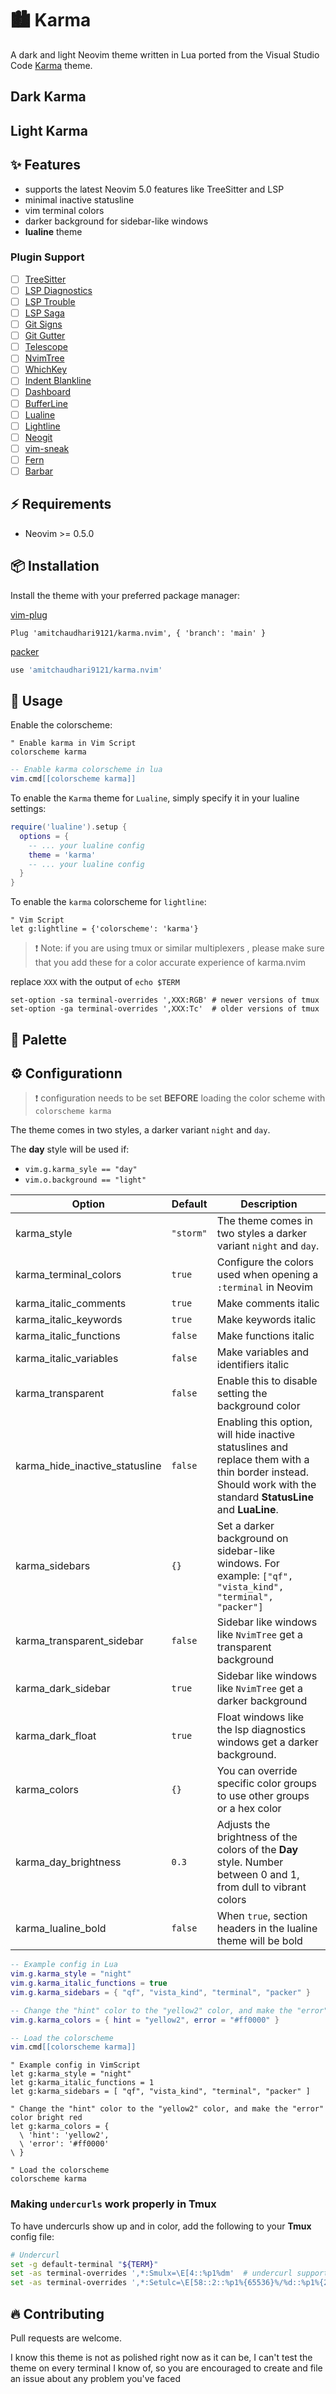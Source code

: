 # 🏙 Karma

A dark and light Neovim theme written in Lua ported from the Visual Studio Code [Karma](https://github.com/sreetamdas/karma) theme.

## Dark Karma


## Light Karma


## ✨ Features

- supports the latest Neovim 5.0 features like TreeSitter and LSP
- minimal inactive statusline
- vim terminal colors
- darker background for sidebar-like windows
- **lualine** theme

### Plugin Support

- [ ] [TreeSitter](https://github.com/nvim-treesitter/nvim-treesitter)
- [ ] [LSP Diagnostics](https://neovim.io/doc/user/lsp.html)
- [ ] [LSP Trouble](https://github.com/folke/lsp-trouble.nvim)
- [ ] [LSP Saga](https://github.com/glepnir/lspsaga.nvim)
- [ ] [Git Signs](https://github.com/lewis6991/gitsigns.nvim)
- [ ] [Git Gutter](https://github.com/airblade/vim-gitgutter)
- [ ] [Telescope](https://github.com/nvim-telescope/telescope.nvim)
- [ ] [NvimTree](https://github.com/kyazdani42/nvim-tree.lua)
- [ ] [WhichKey](https://github.com/liuchengxu/vim-which-key)
- [ ] [Indent Blankline](https://github.com/lukas-reineke/indent-blankline.nvim)
- [ ] [Dashboard](https://github.com/glepnir/dashboard-nvim)
- [ ] [BufferLine](https://github.com/akinsho/nvim-bufferline.lua)
- [ ] [Lualine](https://github.com/hoob3rt/lualine.nvim)
- [ ] [Lightline](https://github.com/itchyny/lightline.vim)
- [ ] [Neogit](https://github.com/TimUntersberger/neogit)
- [ ] [vim-sneak](https://github.com/justinmk/vim-sneak)
- [ ] [Fern](https://github.com/lambdalisue/fern.vim)
- [ ] [Barbar](https://github.com/romgrk/barbar.nvim)

## ⚡️ Requirements

- Neovim >= 0.5.0

## 📦 Installation

Install the theme with your preferred package manager:

[vim-plug](https://github.com/junegunn/vim-plug)

```vim
Plug 'amitchaudhari9121/karma.nvim', { 'branch': 'main' }
```

[packer](https://github.com/wbthomason/packer.nvim)

```lua
use 'amitchaudhari9121/karma.nvim'
```

## 🚀 Usage

Enable the colorscheme:

```vim
" Enable karma in Vim Script
colorscheme karma
```

```lua
-- Enable karma colorscheme in lua
vim.cmd[[colorscheme karma]]
```

To enable the `Karma` theme for `Lualine`, simply specify it in your lualine settings:

```lua
require('lualine').setup {
  options = {
    -- ... your lualine config
    theme = 'karma'
    -- ... your lualine config
  }
}
```

To enable the `karma` colorscheme for `lightline`:

```vim
" Vim Script
let g:lightline = {'colorscheme': 'karma'}
```
> ❗️ Note: if you are using tmux or similar multiplexers , please make sure that you add these for a color accurate experience of karma.nvim

replace `XXX` with the output of `echo $TERM`

```          
set-option -sa terminal-overrides ',XXX:RGB' # newer versions of tmux
set-option -ga terminal-overrides ',XXX:Tc'  # older versions of tmux 

```  

## 🎨 Palette


## ⚙️ Configurationn

> ❗️ configuration needs to be set **BEFORE** loading the color scheme with `colorscheme karma`

The theme comes in two styles, a darker variant `night` and `day`.

The **day** style will be used if:

- `vim.g.karma_syle == "day"`
-  `vim.o.background == "light"`

| Option                         | Default   | Description                                                                                                                                                     |
| ------------------------------ | --------- | --------------------------------------------------------------------------------------------------------------------------------------------------------------- |
| karma_style                    | `"storm"` | The theme comes in two styles a darker variant `night` and `day`.                                                                                               |
| karma_terminal_colors          | `true`    | Configure the colors used when opening a `:terminal` in Neovim                                                                                                  |
| karma_italic_comments          | `true`    | Make comments italic                                                                                                                                            |
| karma_italic_keywords          | `true`    | Make keywords italic                                                                                                                                            |
| karma_italic_functions         | `false`   | Make functions italic                                                                                                                                           |
| karma_italic_variables         | `false`   | Make variables and identifiers italic                                                                                                                           |
| karma_transparent              | `false`   | Enable this to disable setting the background color                                                                                                             |
| karma_hide_inactive_statusline | `false`   | Enabling this option, will hide inactive statuslines and replace them with a thin border instead. Should work with the standard **StatusLine** and **LuaLine**. |
| karma_sidebars                 | `{}`      | Set a darker background on sidebar-like windows. For example: `["qf", "vista_kind", "terminal", "packer"]`                                                      |
| karma_transparent_sidebar      | `false`   | Sidebar like windows like `NvimTree` get a transparent background                                                                                               |
| karma_dark_sidebar             | `true`    | Sidebar like windows like `NvimTree` get a darker background                                                                                                    |
| karma_dark_float               | `true`    | Float windows like the lsp diagnostics windows get a darker background.                                                                                         |
| karma_colors                   | `{}`      | You can override specific color groups to use other groups or a hex color                                                                                       |
| karma_day_brightness           | `0.3`     | Adjusts the brightness of the colors of the **Day** style. Number between 0 and 1, from dull to vibrant colors                                                  |
| karma_lualine_bold             | `false`   | When `true`, section headers in the lualine theme will be bold                                                                                                  |

```lua
-- Example config in Lua
vim.g.karma_style = "night"
vim.g.karma_italic_functions = true
vim.g.karma_sidebars = { "qf", "vista_kind", "terminal", "packer" }

-- Change the "hint" color to the "yellow2" color, and make the "error" color bright red
vim.g.karma_colors = { hint = "yellow2", error = "#ff0000" }

-- Load the colorscheme
vim.cmd[[colorscheme karma]]
```

```vim
" Example config in VimScript
let g:karma_style = "night"
let g:karma_italic_functions = 1
let g:karma_sidebars = [ "qf", "vista_kind", "terminal", "packer" ]

" Change the "hint" color to the "yellow2" color, and make the "error" color bright red
let g:karma_colors = {
  \ 'hint': 'yellow2',
  \ 'error': '#ff0000'
\ }

" Load the colorscheme
colorscheme karma
```

### Making `undercurls` work properly in **Tmux**

To have undercurls show up and in color, add the following to your **Tmux** config file:

```sh
# Undercurl
set -g default-terminal "${TERM}"
set -as terminal-overrides ',*:Smulx=\E[4::%p1%dm'  # undercurl support
set -as terminal-overrides ',*:Setulc=\E[58::2::%p1%{65536}%/%d::%p1%{256}%/%{255}%&%d::%p1%{255}%&%d%;m'  # underscore colours - needs tmux-3.0
```


## 🔥 Contributing

Pull requests are welcome. 

I know this theme is not as polished right now as it can be, 
I can't test the theme on every terminal I know of, so you are encouraged to create and file an issue about any problem you've faced
